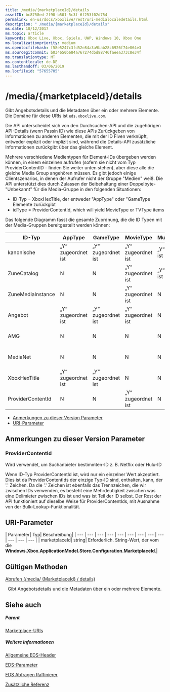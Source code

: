 ```yaml
---
title: /media/{marketplaceId}/details
assetID: bc8758ed-2f90-b501-5c3f-6f253f02d754
permalink: en-us/docs/xboxlive/rest/uri-medialocaledetails.html
description: " /media/{marketplaceId}/details"
ms.date: 10/12/2017
ms.topic: article
keywords: Xbox Live, Xbox, Spiele, UWP, Windows 10, Xbox One
ms.localizationpriority: medium
ms.openlocfilehash: f58e5247c3fd52e84a3a9bab28c6926f74e864e3
ms.sourcegitcommit: b034650b684a767274d5d88746faeea373c8e34f
ms.translationtype: MT
ms.contentlocale: de-DE
ms.lasthandoff: 03/06/2019
ms.locfileid: "57655705"
---
```

# <a name="mediamarketplaceiddetails"></a>/media/{marketplaceId}/details
Gibt Angebotsdetails und die Metadaten über ein oder mehrere Elemente. Die Domäne für diese URIs ist `eds.xboxlive.com`.
 
Die API unterscheidet sich von den Durchsuchen-API und die zugehörigen API-Details (wenn Passin ID) wie diese APIs Zurückgeben von Informationen zu anderen Elementen, die mit der ID Fiven verknüpft, entweder explizit oder implizit sind, während die Details-API zusätzliche Informationen zurückgibt über das gleiche Element.
 
Mehrere verschiedene Medientypen für Element-IDs übergeben werden können, in einem einzelnen aufrufen (sofern sie nicht vom Typ ProviderContentID - finden Sie weiter unten stehen), aber diese alle die gleiche Media Group angehören müssen. Es gibt jedoch einige Clientszenarios, in denen der Aufrufer nicht der Gruppe "Medien" weiß. Die API unterstützt dies durch Zulassen der Beibehaltung einer Doppelbyte-"Unbekannt" für die Media-Gruppe in den folgenden Situationen:
 
   * ID-Typ = XboxHexTitle, der entweder "AppType" oder "GameType Elemente zurückgibt
   * idType = ProviderContentId, which will yield MovieType or TVType items
  
Das folgende Diagramm fasst die gesamte Zuordnung, die die ID Typen mit der Media-Gruppen bereitgestellt werden können:
 
| ID-Typ| AppType| GameType| MovieType| MusicArtistType| MusicType| TVType| WebVideoType| Unbekannt| 
| --- | --- | --- | --- | --- | --- | --- | --- | --- | 
| kanonische| „Y“ zugeordnet ist| „Y“ zugeordnet ist| „Y“ zugeordnet ist| „Y“ zugeordnet ist| „Y“ zugeordnet ist| „Y“ zugeordnet ist| „Y“ zugeordnet ist| N| 
| ZuneCatalog| N| N| „Y“ zugeordnet ist| „Y“ zugeordnet ist| „Y“ zugeordnet ist| „Y“ zugeordnet ist| N| N| 
| ZuneMediaInstance| N| N| „Y“ zugeordnet ist| N| „Y“ zugeordnet ist| „Y“ zugeordnet ist| N| N| 
| Angebot| „Y“ zugeordnet ist| „Y“ zugeordnet ist| „Y“ zugeordnet ist| N| „Y“ zugeordnet ist| „Y“ zugeordnet ist| N| N| 
| AMG| N| N| N| N| „Y“ zugeordnet ist| N| N| N| 
| MediaNet| N| N| N| N| „Y“ zugeordnet ist| N| N| N| 
| XboxHexTitle| „Y“ zugeordnet ist| „Y“ zugeordnet ist| N| N| N| N| N| „Y“ zugeordnet ist| 
| ProviderContentId| N| N| „Y“ zugeordnet ist| N| N| „Y“ zugeordnet ist| N| „Y“ zugeordnet ist| 
 
  * [Anmerkungen zu dieser Version Parameter](#ID4EEH)
  * [URI-Parameter](#ID4EUH)
 
<a id="ID4EEH"></a>

 
## <a name="parameter-notes"></a>Anmerkungen zu dieser Version Parameter
 
<a id="ID4EIH"></a>

 
### <a name="providercontentid"></a>ProviderContentId
 
Wird verwendet, um Suchanbieter bestimmten-ID z. B. Netflix oder Hulu-ID
 
Wenn ID-Typ ProviderContentId ist, wird nur ein einzelner Wert akzeptiert. Dies ist da ProviderContentIds der einzige Typ-ID sind, enthalten, kann, der '.' Zeichen. Da die '.' Zeichen ist ebenfalls das Trennzeichen, die wir zwischen IDs verwenden, es besteht eine Mehrdeutigkeit zwischen was eine Delimieter zwischen IDs ist und was ist Teil der ID selbst. Der Rest der API funktioniert auf dieselbe Weise für ProviderContentIds, mit Ausnahme von der Bulk-Lookup-Funktionalität.
   
<a id="ID4EUH"></a>

 
## <a name="uri-parameters"></a>URI-Parameter
 
| Parameter| Typ| Beschreibung| 
| --- | --- | --- | --- | --- | --- | --- | --- | --- | --- | --- | --- | 
| marketplaceId| string| Erforderlich. String-Wert, der vom die <b>Windows.Xbox.ApplicationModel.Store.Configuration.MarketplaceId</b>.| 
  
<a id="ID4EWAAC"></a>

 
## <a name="valid-methods"></a>Gültigen Methoden

[Abrufen (/media/ {MarketplaceId} / details)](uri-medialocaledetailsget.md)

&nbsp;&nbsp;Gibt Angebotsdetails und die Metadaten über ein oder mehrere Elemente. 
 
<a id="ID4EABAC"></a>

 
## <a name="see-also"></a>Siehe auch
 
<a id="ID4ECBAC"></a>

 
##### <a name="parent"></a>Parent 

[Marketplace-URIs](atoc-reference-marketplace.md)

  
<a id="ID4EMBAC"></a>

 
##### <a name="further-information"></a>Weitere Informationen 

[Allgemeine EDS-Header](../../additional/edscommonheaders.md)

 [EDS-Parameter](../../additional/edsparameters.md)

 [EDS Abfragen Raffinierer](../../additional/edsqueryrefiners.md)

 [Zusätzliche Referenz](../../additional/atoc-xboxlivews-reference-additional.md)

   